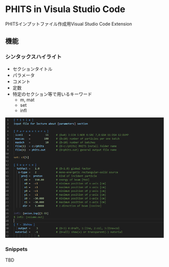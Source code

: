 # PHITS in Visula Studio Code

PHITSインプットファイル作成用Visual Studio Code Extension

## 機能

### シンタックスハイライト

- セクションタイトル
- パラメータ
- コメント
- 定数
- 特定のセクション等で用いるキーワード
    - m, mat
    - set
    - infl

![caputure](images/capture1.png)

### Snippets

TBD
